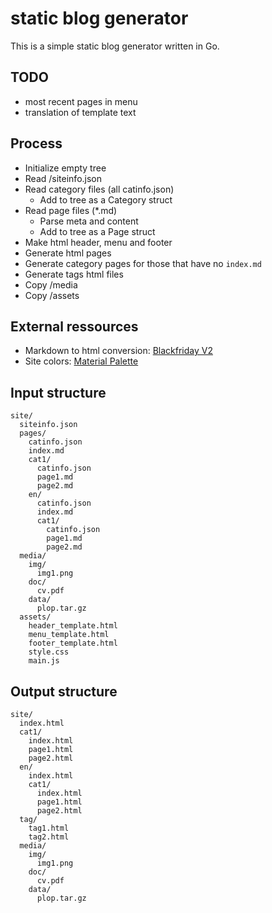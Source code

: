 # static blog generator

This is a simple static blog generator written in Go.

## TODO
* most recent pages in menu
* translation of template text

## Process
* Initialize empty tree
* Read /siteinfo.json
* Read category files (all catinfo.json)
	* Add to tree as a Category struct
* Read page files (\*.md)
	* Parse meta and content
	* Add to tree as a Page struct
* Make html header, menu and footer
* Generate html pages
* Generate category pages for those that have no `index.md`
* Generate tags html files
* Copy /media
* Copy /assets

## External ressources
* Markdown to html conversion: [Blackfriday V2](https://github.com/russross/blackfriday/tree/v2.0.0)
* Site colors: [Material Palette](https://materialpalette.com/)

## Input structure
```
site/
  siteinfo.json
  pages/
	catinfo.json
    index.md
	cat1/
	  catinfo.json
	  page1.md
	  page2.md
    en/
	  catinfo.json
	  index.md
	  cat1/
	    catinfo.json
		page1.md
		page2.md
  media/
    img/
	  img1.png
    doc/
	  cv.pdf
	data/
	  plop.tar.gz
  assets/
    header_template.html
	menu_template.html
	footer_template.html
	style.css
	main.js
```

## Output structure
```
site/
  index.html
  cat1/
	index.html
    page1.html
	page2.html
  en/
    index.html
	cat1/
	  index.html
	  page1.html
	  page2.html
  tag/
    tag1.html
	tag2.html
  media/
	img/
	  img1.png
	doc/
	  cv.pdf
	data/
	  plop.tar.gz
```
